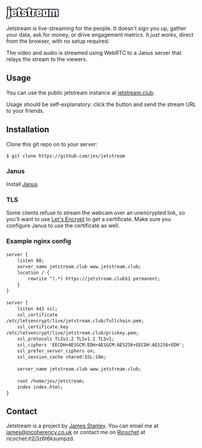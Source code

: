 ![Jetstream](img/jetstream.png)

Jetstream is live-streaming for the people. It doesn't sign you up, gather your data, ask for money, or drive engagement metrics. It *just works*, direct from the browser, with no setup required.

The video and audio is streamed using WebRTC to a Janus server that relays the stream to the viewers.

## Usage

You can use the public jetstream instance at [jetstream.club](https://jetstream.club).

Usage should be self-explanatory: click the button and send the stream URL to your friends.


## Installation

Clone this git repo on to your server:

    $ git clone https://github.com/jes/jetstream

### Janus

Install [Janus](https://github.com/meetecho/janus-gateway).


### TLS

Some clients refuse to stream the webcam over an unencrypted link, so you'll want to use [Let's Encrypt](https://letsencrypt.org/) to get a certificate. Make sure you configure Janus to use the certificate as well.

### Example nginx config

```
server {
    listen 80;
    server_name jetstream.club www.jetstream.club;
    location / {
        rewrite ^(.*) https://jetstream.club$1 permanent;
    }
}

server {
    listen 443 ssl;
    ssl_certificate /etc/letsencrypt/live/jetstream.club/fullchain.pem;
    ssl_certificate_key /etc/letsencrypt/live/jetstream.club/privkey.pem;
    ssl_protocols TLSv1.2 TLSv1.1 TLSv1;
    ssl_ciphers 'EECDH+AESGCM:EDH+AESGCM:AES256+EECDH:AES256+EDH';
    ssl_prefer_server_ciphers on;
    ssl_session_cache shared:SSL:10m;

    server_name jetstream.club www.jetstream.club;

    root /home/jes/jetstream;
    index index.html;
}
```

## Contact

Jetstream is a project by [James Stanley](https://incoherency.co.uk/). You can email me at [james@incoherency.co.uk](mailto:james@incoherency.co.uk) or contact me on [Ricochet](https://ricochet.im/) at ricochet:it2j3z6t6ksumpzd.
